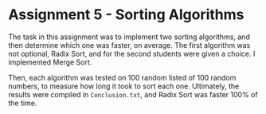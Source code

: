 # Assignment 5 - Sorting Algorithms

The task in this assignment was to implement two sorting algorithms, and then determine which one was faster, on average. The first algorithm was not optional, Radix Sort, and for the second students were given a choice. I implemented Merge Sort.

Then, each algorithm was tested on 100 random listed of 100 random numbers, to measure how long it took to sort each one. Ultimately, the results were compiled in `Conclusion.txt`, and Radix Sort was faster 100% of the time.
